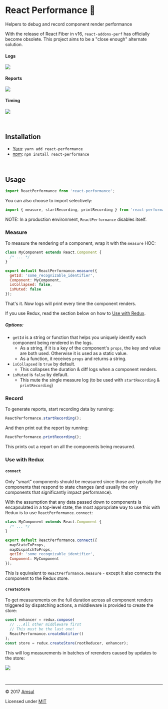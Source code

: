 # React Performance 🚀

Helpers to debug and record component render performance

With the release of React Fiber in v16, `react-addons-perf` has officially become obsolete. This project aims to be a "close enough" alternate solution.

#### Logs

![](docs/renders.png)

#### Reports

![](docs/report.png)

#### Timing

![](docs/timing.png)

<br />

## Installation

* [Yarn](https://yarnpkg.com): `yarn add react-performance`
* [npm](https://www.npmjs.com): `npm install react-performance`

<br />

## Usage

```js
import ReactPerformance from 'react-performance';
```

You can also choose to import selectively:

```js
import { measure, startRecording, printRecording } from 'react-performance';
```

NOTE: In a production environment, `ReactPerformance` disables itself.

### Measure

To measure the rendering of a component, wrap it with the `measure` HOC:

```js
class MyComponent extends React.Component {
  /* ... */
}

export default ReactPerformance.measure({
  getId: 'some_recognizable_identifier',
  Component: MyComponent,
  isCollapsed: false,
  isMuted: false
});
```

That's it. Now logs will print every time the component renders.

If you use Redux, read the section below on how to [Use with Redux](#use-with-redux).

##### Options:

* `getId` is a string or function that helps you uniquely identify each component being rendered in the logs.
  * As a string, if it is a key of the component's `props`, the key and value are both used. Otherwise it is used as a static value.
  * As a function, it receives `props` and returns a string.
* `isCollapsed` is `true` by default.
  * This collapses the duration & diff logs when a component renders.
* `isMuted` is `false` by default.
  * This mute the single measure log (to be used with `startRecording` & `printRecording`)

### Record

To generate reports, start recording data by running:

```js
ReactPerformance.startRecording();
```

And then print out the report by running:

```js
ReactPerformance.printRecording();
```

This prints out a report on all the components being measured.

### Use with Redux

#### `connect`

Only "smart" components should be measured since those are typically the components that respond to state changes (and usually the only components that significantly impact performance).

With the assumption that any data passed down to components is encapsulated in a top-level state, the most appropriate way to use this with Redux is to use `ReactPerformance.connect`:

```js
class MyComponent extends React.Component {
  /* ... */
}

export default ReactPerformance.connect({
  mapStateToProps,
  mapDispatchToProps,
  getId: 'some_recognizable_identifier',
  Component: MyComponent
});
```

This is equivalent to `ReactPerformance.measure` - except it also connects the component to the Redux store.

#### `createStore`

To get measurements on the full duration across all component renders triggered by dispatching actions, a middleware is provided to create the store:

```js
const enhancer = redux.compose(
  // ...All other middleware first
  // This must be the last one!
  ReactPerformance.createNotifier()
);
const store = redux.createStore(rootReducer, enhancer);
```

This will log measurements in batches of rerenders caused by updates to the store:

![](docs/notifying.png)

<br />

---

© 2017 [Amsul](http://twitter.com/amsul_)

Licensed under [MIT](http://amsul.ca/MIT)

